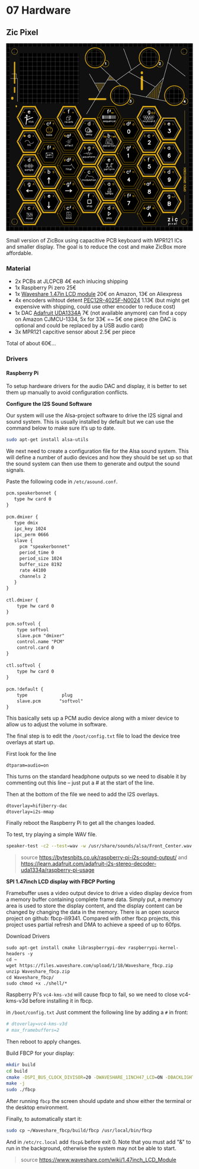 # 07 Hardware

## Zic Pixel

<img src="https://raw.githubusercontent.com/apiel/zicBox/main/hardware/ZicPixel/pixel3.png" />

Small version of ZicBox using capacitive PCB keyboard with MPR121 ICs and smaller display. The goal is to reduce the cost and make ZicBox more affordable.

### Material


- 2x PCBs at JLCPCB 4€ each inlucing shipping
- 1x Raspberry Pi zero 25€
- 1x [Waveshare 1.47in LCD module](https://www.waveshare.com/wiki/1.47inch_LCD_Module) 20€ on Amazon, 13€ on Aliexpress
- 4x encoders wihtout detent [PEC12R-4025F-N0024](https://eu.mouser.com/ProductDetail/Bourns/PEC12R-4025F-N0024?qs=Zq5ylnUbLm4HSBD7%2FFgU%2FA%3D%3D&countryCode=DE&currencyCode=EUR&_gl=1*1nd7s7x*_ga*Nzc0OTY5NDMwLjE2OTg1MDM2NzE.*_ga_15W4STQT4T*MTcwNTk0NTcwNi4xMi4wLjE3MDU5NDU3MDcuNTkuMC4w*_ga_1KQLCYKRX3*MTcwNTk0NTcwNi4yLjAuMTcwNTk0NTcwNy4wLjAuMA..) 1.13€ (but might get expensive with shipping, could use other encoder to reduce cost)
- 1x DAC [Adafruit UDA1334A](https://learn.adafruit.com/adafruit-i2s-stereo-decoder-uda1334a/raspberry-pi-wiring) 7€ (not available anymore) can find a copy on Amazon CJMCU-1334, 5x for 33€ =~ 5€ one piece (the DAC is optional and could be replaced by a USB audio card)
- 3x MPR121 capcitive sensor about 2.5€ per piece

Total of about 60€...

### Drivers

#### Raspberry Pi

To setup hardware drivers for the audio DAC and display, it is better to set them up manually to avoid configuration conflicts.

**Configure the I2S Sound Software**

Our system will use the Alsa-project software to drive the I2S signal and sound system. This is usually installed by default but we can use the command below to make sure it’s up to date.
```sh
sudo apt-get install alsa-utils
```

We next need to create a configuration file for the Alsa sound system. This will define a number of audio devices and how they should be set up so that the sound system can then use them to generate and output the sound signals.

Paste the following code in `/etc/asound.conf`.

```
pcm.speakerbonnet {
   type hw card 0
}

pcm.dmixer {
   type dmix
   ipc_key 1024
   ipc_perm 0666
   slave {
     pcm "speakerbonnet"
     period_time 0
     period_size 1024
     buffer_size 8192
     rate 44100
     channels 2
   }
}

ctl.dmixer {
    type hw card 0
}

pcm.softvol {
    type softvol
    slave.pcm "dmixer"
    control.name "PCM"
    control.card 0
}

ctl.softvol {
    type hw card 0
}

pcm.!default {
    type             plug
    slave.pcm       "softvol"
}
```

This basically sets up a PCM audio device along with a mixer device to allow us to adjust the volume in software.

The final step is to edit the `/boot/config.txt` file to load the device tree overlays at start up.

First look for the line
```
dtparam=audio=on
```
This turns on the standard headphone outputs so we need to disable it by commenting out this line – just put a # at the start of the line.

Then at the bottom of the file we need to add the I2S overlays.

```
dtoverlay=hifiberry-dac
dtoverlay=i2s-mmap
```

Finally reboot the Raspberry Pi to get all the changes loaded.

To test, try playing a simple WAV file.

```sh
speaker-test -c2 --test=wav -w /usr/share/sounds/alsa/Front_Center.wav
```

> source https://bytesnbits.co.uk/raspberry-pi-i2s-sound-output/ and https://learn.adafruit.com/adafruit-i2s-stereo-decoder-uda1334a/raspberry-pi-usage


**SPI 1.47inch LCD display with FBCP Porting**

Framebuffer uses a video output device to drive a video display device from a memory buffer containing complete frame data. Simply put, a memory area is used to store the display content, and the display content can be changed by changing the data in the memory.
There is an open source project on github: fbcp-ili9341. Compared with other fbcp projects, this project uses partial refresh and DMA to achieve a speed of up to 60fps.

Download Drivers
```
sudo apt-get install cmake libraspberrypi-dev raspberrypi-kernel-headers -y
cd ~
wget https://files.waveshare.com/upload/1/18/Waveshare_fbcp.zip
unzip Waveshare_fbcp.zip
cd Waveshare_fbcp/
sudo chmod +x ./shell/*

```

Raspberry Pi's `vc4-kms-v3d` will cause fbcp to fail, so we need to close vc4-kms-v3d before installing it in fbcp.

in `/boot/config.txt`
Just comment the following line by adding a `#` in front:
```sh
# dtoverlay=vc4-kms-v3d
# max_framebuffers=2
```

Then reboot to apply changes.

Build FBCP for your display:
```sh
mkdir build
cd build
cmake -DSPI_BUS_CLOCK_DIVISOR=20 -DWAVESHARE_1INCH47_LCD=ON -DBACKLIGHT_CONTROL=ON -DSTATISTICS=0 ..
make -j
sudo ./fbcp
```

After running `fbcp` the screen should update and show either the terminal or the desktop environment.

Finally, to automatically start it:
```sh
sudo cp ~/Waveshare_fbcp/build/fbcp /usr/local/bin/fbcp
```

And in `/etc/rc.local` add `fbcp&` before exit 0. Note that you must add "&" to run in the background, otherwise the system may not be able to start.

> source https://www.waveshare.com/wiki/1.47inch_LCD_Module
